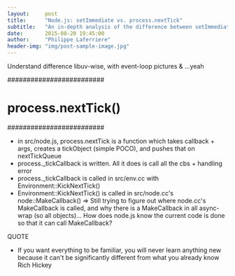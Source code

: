 ```yaml
---
layout:     post
title:      "Node.js: setImmediate vs. process.nextTick"
subtitle:   "An in-depth analysis of the difference between setImmediate and process.nextTick"
date:       2015-08-20 19:45:00
author:     "Philippe Laferriere"
header-img: "img/post-sample-image.jpg"
---
```


Understand difference libuv-wise, with event-loop pictures & ...yeah

#########################
# process.nextTick()
#########################
- in src/node.js, process.nextTick is a function which takes callback + args,
creates a tickObject (simple POCO), and pushes that on nextTickQueue
- process._tickCallback is written. All it does is call all the cbs + handling error
- process._tickCallback is called in src/env.cc with Environment::KickNextTick()
- Environment::KickNextTick() is called in src/node.cc's node::MakeCallback()
=> Still trying to figure out where node.cc's MakeCallback is called, and why there
is a MakeCallback in all async-wrap (so all objects)... How does node.js know the current
code is done so that it can call MakeCallback?


QUOTE
- If you want everything to be familiar, you will never learn anything new because it can't be
significantly different from what you already know
	Rich Hickey